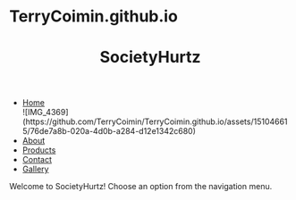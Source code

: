 # TerryCoimin.github.io
<!DOCTYPE html>
<html lang="en">
<head>
    <meta charset="UTF-8">
    <meta name="viewport" content="width=device-width, initial-scale=1.0">
    <link rel="stylesheet" href="style.css">
    <title>SocietyHurtz - Home</title>
</head>
<body>
    <header>
        <h1>SocietyHurtz</h1>
    </header>
    <nav>
        <ul>
            <li><a href="index.html">Home</a></li> ![IMG_4369](https://github.com/TerryCoimin/TerryCoimin.github.io/assets/151046615/76de7a8b-020a-4d0b-a284-d12e1342c680)
            <li><a href="about.html">About</a></li>
            <li><a href="products.html">Products</a></li>
            <li><a href="contact.html">Contact</a></li>
            <li><a href="gallery.html">Gallery</a></li>
        </ul>
    </nav>
    <main>
        <p>Welcome to SocietyHurtz! Choose an option from the navigation menu.</p>
    </main>

</body>
</html>
